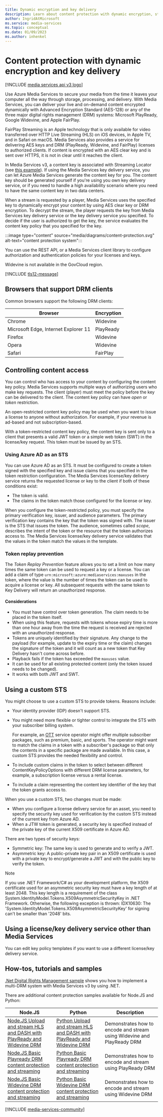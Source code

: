 ```yaml
---
title: Dynamic encryption and key delivery
description: Learn about content protection with dynamic encryption, streaming protocols, and encryption types in Azure Media Services.
author: IngridAtMicrosoft
ms.service: media-services
ms.topic: conceptual
ms.date: 01/09/2023
ms.author: inhenkel
---
```


# Content protection with dynamic encryption and key delivery

[!INCLUDE [media services api v3 logo](./includes/v3-hr.md)]

Use Azure Media Services to secure your media from the time it leaves your computer all the way through storage, processing, and delivery. With Media Services, you can deliver your live and on-demand content encrypted dynamically with Advanced Encryption Standard (AES-128) or any of the three major digital rights management (DRM) systems: Microsoft PlayReady, Google Widevine, and Apple FairPlay.

FairPlay Streaming is an Apple technology that is only available for video transferred over HTTP Live Streaming (HLS) on iOS devices, in Apple TV, and in Safari on macOS. Media Services also provides a service for delivering AES keys and DRM (PlayReady, Widevine, and FairPlay) licenses to authorized clients. If content is encrypted with an AES clear key and is sent over HTTPS, it is not in clear until it reaches the client.

In Media Services v3, a content key is associated with Streaming Locator (see [this example](drm-playready-license-template-concept.md)). If using the Media Services key delivery service, you can let Azure Media Services generate the content key for you. The content key should be generated yourself if you're using you own key delivery service, or if you need to handle a high availability scenario where you need to have the same content key in two data centers.

When a stream is requested by a player, Media Services uses the specified key to dynamically encrypt your content by using AES clear key or DRM encryption. To decrypt the stream, the player requests the key from Media Services key delivery service or the key delivery service you specified. To decide if the user is authorized to get the key, the service evaluates the content key policy that you specified for the key.

:::image type="content" source="media/diagrams/content-protection.svg" alt-text="content protection system":::

You can use the REST API, or a Media Services client library to configure authorization and authentication policies for your licenses and keys.

Widevine is not available in the GovCloud region.

[!INCLUDE [tls12-message](includes/tls12-message.md)]

## Browsers that support DRM clients

Common browsers support the following DRM clients:

|Browser|Encryption|
|---|---|
|Chrome|Widevine|
|Microsoft Edge, Internet Explorer 11|PlayReady|
|Firefox|Widevine|
|Opera|Widevine|
|Safari|FairPlay|

## Controlling content access

You can control who has access to your content by configuring the content key policy. Media Services supports multiple ways of authorizing users who make key requests. The client (player) must meet the policy before the key can be delivered to the client. The content key policy can have *open* or *token* restriction.

An open-restricted content key policy may be used when you want to issue a license to anyone without authorization. For example, if your revenue is ad-based and not subscription-based.

With a token-restricted content key policy, the content key is sent only to a client that presents a valid JWT token or a simple web token (SWT) in the license/key request. This token must be issued by an STS.

### Using Azure AD as an STS
You can use Azure AD as an STS. It must be configured to create a token signed with the specified key and issue claims that you specified in the token restriction configuration. The Media Services license/key delivery service returns the requested license or key to the client if both of these conditions exist:

* The token is valid.
* The claims in the token match those configured for the license or key.

When you configure the token-restricted policy, you must specify the primary verification key, issuer, and audience parameters. The primary verification key contains the key that the token was signed with. The issuer is the STS that issues the token. The audience, sometimes called *scope*, describes the intent of the token or the resource that the token authorizes access to. The Media Services license/key delivery service validates that the values in the token match the values in the template.

### Token replay prevention

The *Token Replay Prevention* feature allows you to set a limit on how many times the same token can be used to request a key or a license. You can add a claim of type `urn:microsoft:azure:mediaservices:maxuses` in the token, where the value is the number of times the token can be used to acquire a license or key. All subsequent requests with the same token to Key Delivery will return an unauthorized response.

#### Considerations

* You must have control over token generation. The claim needs to be placed in the token itself.
* When using this feature, requests with tokens whose expiry time is more than one hour away from the time the request is received are rejected with an unauthorized response.
* Tokens are uniquely identified by their signature. Any change to the payload (for example, update to the expiry time or the claim) changes the signature of the token and it will count as a new token that Key Delivery hasn't come across before.
* Playback fails if the token has exceeded the `maxuses` value.
* It can be used for all existing protected content (only the token issued needs to be changed).
* It works with both JWT and SWT.

## Using a custom STS

You might choose to use a custom STS to provide tokens. Reasons include:

* Your identity provider (IDP) doesn't support STS.
* You might need more flexible or tighter control to integrate the STS with your subscriber billing system.

   For example, an [OTT](https://en.wikipedia.org/wiki/Over-the-top_media_services) service operator might offer multiple subscriber packages, such as premium, basic, and sports. The operator might want to match the claims in a token with a subscriber's package so that only the contents in a specific package are made available. In this case, a custom STS provides the needed flexibility and control.

* To include custom claims in the token to select between different ContentKeyPolicyOptions with different DRM license parameters, for example, a subscription license versus a rental license.
* To include a claim representing the content key identifier of the key that the token grants access to.

When you use a custom STS, two changes must be made:

* When you configure a license delivery service for an asset, you need to specify the security key used for verification by the custom STS instead of the current key from Azure AD.
* When a JTW token is generated, a security key is specified instead of the private key of the current X509 certificate in Azure AD.

There are two types of security keys:

* Symmetric key: The same key is used to generate and to verify a JWT.
* Asymmetric key: A public-private key pair in an X509 certificate is used with a private key to encrypt/generate a JWT and with the public key to verify the token.

> [!NOTE]
> If you use .NET Framework/C# as your development platform, the X509 certificate used for an asymmetric security key must have a key length of at least 2048. This key length is a requirement of the class System.IdentityModel.Tokens.X509AsymmetricSecurityKey in .NET Framework. Otherwise, the following exception is thrown: IDX10630: The 'System.IdentityModel.Tokens.X509AsymmetricSecurityKey' for signing can't be smaller than '2048' bits.

## Using a license/key delivery service other than Media Services

You can edit key policy templates if you want to use a different license/key delivery service.

## How-tos, tutorials and samples

[.Net Digital Rights Management sample](https://github.com/Azure-Samples/media-services-v3-dotnet-tutorials/blob/main/AMSV3Tutorials/EncryptWithDRM/Program.cs) shows you how to implement a multi-DRM system with Media Services v3 by using .NET.

There are additional content protection samples available for Node.JS and Python:

| **Node.JS** | **Python** | Description |
|---|---| ---|
|[Node.JS Upload and stream HLS and DASH with PlayReady and Widevine DRM](https://github.com/Azure-Samples/media-services-v3-node-tutorials/blob/main/Streaming/StreamFilesWithDRMSample/index.ts)|[Python Upload and stream HLS and DASH with PlayReady and Widevine DRM](https://github.com/Azure-Samples/media-services-v3-python/blob/main/Streaming/StreamFilesWithDRM/stream-files-with-drm-sample.py)| Demonstrates how to encode and stream using Widevine and PlayReady DRM |
|[Node.JS Basic Playready DRM content protection and streaming](https://github.com/Azure-Samples/media-services-v3-node-tutorials/blob/main/ContentProtection/BasicPlayReady/index.ts)|[Python Basic Playready DRM content protection and streaming](https://github.com/Azure-Samples/media-services-v3-python/blob/main/ContentProtection/BasicPlayReady/basic-play-ready.py)| Demonstrates how to encode and stream using PlayReady DRM |
|[Node.JS Basic Widevine DRM content protection and streaming](https://github.com/Azure-Samples/media-services-v3-node-tutorials/blob/main/ContentProtection/BasicWidevine/index.ts)| [Python Basic Widevine DRM content protection and streaming](https://github.com/Azure-Samples/media-services-v3-python/blob/main/ContentProtection/BasicWidevine/basic-widevine.py) | Demonstrates how to encode and stream using Widevine DRM |

[!INCLUDE [media-services-community](includes/media-services-community.md)]
